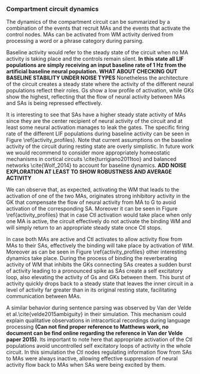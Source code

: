 ### Compartment circuit dynamics

The dynamics of the compartment circuit can be summarized by a combination of the events that recruit MAs and the events that activate the control nodes. MAs can be activated from WM activity derived from processing a word or a phrase category during parsing.

Baseline activity would refer to the steady state of the circuit when no MA activity is taking place and the controls remain silent. **In this state all LIF populations are simply receiving an input baseline rate of 1 Hz from the artificial baseline neural population.** **WHAT ABOUT CHECKING OUT BASELINE STABILITY UNDER NOISE TYPES** Nonetheless the architecture of the circuit creates a steady state where the activity of the different neural populations reflect their roles. Gs show a low profile of activation, while GKs show the highest, reflecting that the flow of neural activity between MAs and SAs is being repressed effectively.

It is interesting to see that SAs have a higher steady state activity of MAs since they are the center recipient of neural activity of the circuit and at least some neural activation manages to leak the gates. The specific firing rate of the different LIF populations during baseline activity can be seen in Figure \ref{activity_profiles}. Note that current assumptions on the baseline activity of the circuit during resting state are overly simplistic. In future work we would recommend to consider more appropriately homeostatic mechanisms in cortical circuits \cite{turrigiano2011too} and balanced networks \cite{Wolf_2014} to account for baseline dynamics. **ADD NOISE EXPLORATION AT LEAST TO SHOW ROBUSTNESS AND AVERAGE ACTIVITY**

We can observe that, as expected, activating the WM that leads to the activation of one of the two MAs, originates strong inhibitory activity in the GK that compensate the flow of neural activity from MA to G to avoid activation of the corresponding SA. Moreover it can be seen in Figure \ref{activity_profiles} that in case Ctl activation would take place when only one MA is active, the circuit effectively do not activate the binding WM and will simply return to an appropriate steady state once Ctl stops.

In case both MAs are active and Ctl activates to allow activity flow from MAs to their SAs, effectively the binding will take place by activation of WM. Moreover as can be seen in Figure \ref{activity_profiles} other interesting dynamics take place. During the process of binding the reverberating activity of WM that inhibits the GKs connecting SAs creates a sudden burst of activity leading to a pronounced spike as SAs create a self excitatory loop, also elevating the activity of Gs and GKs between them. This burst of activity quickly drops back to a steady state that leaves the inner circuit in a level of activity far greater than in its original resting state, facilitating communication between MAs.

A similar behavior during sentence parsing was observed by Van der Velde et al.\cite{velde2015ambiguity} in their simulation. This mechanism could explain qualitative observations in intracortical recordings during language processing **(Can not find proper reference to Matthews work, no document can be find online regarding the reference in Van der Velde paper 2015)**. Its important to note here that appropriate activation of the Ctl populations avoid uncontrolled self excitatory loops of activity in the whole circuit. In this simulation the Ctl nodes regulating information flow from SAs to MAs were always inactive, allowing effective suppression of neural activity flow back to MAs when SAs were being excited by them.